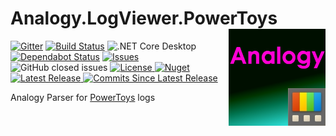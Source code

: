 # Analogy.LogViewer.PowerToys  <img src="./Assets/AnalogyPowerToys.png" align="right" width="155px" height="155px">

[![Gitter](https://badges.gitter.im/Analogy-LogViewer/community.svg)](https://gitter.im/Analogy-LogViewer/community?utm_source=badge&utm_medium=badge&utm_campaign=pr-badge)
[![Build Status](https://dev.azure.com/Analogy-LogViewer/Analogy%20Log%20Viewer/_apis/build/status/Analogy-LogViewer.Analogy.LogViewer.PowerToys?branchName=main)](https://dev.azure.com/Analogy-LogViewer/Analogy%20Log%20Viewer/_build/latest?definitionId=41&branchName=main) ![.NET Core Desktop](https://github.com/Analogy-LogViewer/Analogy.LogViewer.PowerToys/workflows/.NET%20Core%20Desktop/badge.svg)
[![Dependabot Status](https://api.dependabot.com/badges/status?host=github&repo=Analogy-LogViewer/Analogy.LogViewer.PowerToys)](https://dependabot.com)
<a href="https://github.com/Analogy-LogViewer/Analogy.LogViewer.PowerToys/issues">
    <img src="https://img.shields.io/github/issues/Analogy-LogViewer/Analogy.LogViewer.PowerToys" alt="Issues" />
</a>
![GitHub closed issues](https://img.shields.io/github/issues-closed-raw/Analogy-LogViewer/Analogy.LogViewer.PowerToys)
<a href="https://github.com/Analogy-LogViewer/Analogy.LogViewer.PowerToys/blob/main/LICENSE">
    <img src="https://img.shields.io/github/license/Analogy-LogViewer/Analogy.LogViewer.PowerToys" alt="License" />
</a>
[![Nuget](https://img.shields.io/nuget/v/Analogy.LogViewer.PowerToys)](https://www.nuget.org/packages/Analogy.LogViewer.PowerToys/) 
<a href="https://github.com/Analogy-LogViewer/Analogy.LogViewer.PowerToys/releases">
    <img src="https://img.shields.io/github/v/release/Analogy-LogViewer/Analogy.LogViewer.PowerToys" alt="Latest Release" />
</a>
<a href="https://github.com/Analogy-LogViewer/Analogy.LogViewer.PowerToys/compare/V1.0.0...master"> 
  <img src="https://img.shields.io/github/commits-since/Analogy-LogViewer/Analogy.LogViewer.PowerToys/latest" alt="Commits Since Latest Release"  />
</a>



Analogy Parser for [PowerToys](https://github.com/microsoft/PowerToys) logs
